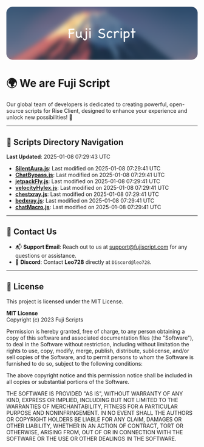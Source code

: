 ![Banner](.github/b.webp)

# 🌍 **We are Fuji Script**

Our global team of developers is dedicated to creating powerful, open-source scripts for Rise Client, designed to enhance your experience and unlock new possibilities! 🌟

---
<!-- SCRIPTS_NAVIGATION_START -->
## 📂 **Scripts Directory Navigation**

**Last Updated**: 2025-01-08 07:29:43 UTC

- **[SilentAura.js](scripts/SilentAura.js)**: Last modified on 2025-01-08 07:29:41 UTC
- **[ChatBypass.js](scripts/ChatBypass.js)**: Last modified on 2025-01-08 07:29:41 UTC
- **[jetpackFly.js](scripts/jetpackFly.js)**: Last modified on 2025-01-08 07:29:41 UTC
- **[velocityHylex.js](scripts/velocityHylex.js)**: Last modified on 2025-01-08 07:29:41 UTC
- **[chestxray.js](scripts/chestxray.js)**: Last modified on 2025-01-08 07:29:41 UTC
- **[bedxray.js](scripts/bedxray.js)**: Last modified on 2025-01-08 07:29:41 UTC
- **[chatMacro.js](scripts/chatMacro.js)**: Last modified on 2025-01-08 07:29:41 UTC

<!-- SCRIPTS_NAVIGATION_END -->

---

## 💬 **Contact Us**  
- 📬 **Support Email**: Reach out to us at [support@fujiscript.com](mailto:support@fujiscript.com) for any questions or assistance.  
- 💬 **Discord**: Contact **Leo728** directly at `Discord@leo728`.

---

## 📜 **License**

This project is licensed under the MIT License.  

**MIT License**  
Copyright (c) 2023 Fuji Scripts  

Permission is hereby granted, free of charge, to any person obtaining a copy of this software and associated documentation files (the "Software"), to deal in the Software without restriction, including without limitation the rights to use, copy, modify, merge, publish, distribute, sublicense, and/or sell copies of the Software, and to permit persons to whom the Software is furnished to do so, subject to the following conditions:  

The above copyright notice and this permission notice shall be included in all copies or substantial portions of the Software.  

THE SOFTWARE IS PROVIDED "AS IS", WITHOUT WARRANTY OF ANY KIND, EXPRESS OR IMPLIED, INCLUDING BUT NOT LIMITED TO THE WARRANTIES OF MERCHANTABILITY, FITNESS FOR A PARTICULAR PURPOSE AND NONINFRINGEMENT. IN NO EVENT SHALL THE AUTHORS OR COPYRIGHT HOLDERS BE LIABLE FOR ANY CLAIM, DAMAGES OR OTHER LIABILITY, WHETHER IN AN ACTION OF CONTRACT, TORT OR OTHERWISE, ARISING FROM, OUT OF OR IN CONNECTION WITH THE SOFTWARE OR THE USE OR OTHER DEALINGS IN THE SOFTWARE.  
